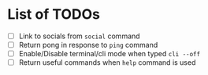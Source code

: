 # List of TODOs

- [ ] Link to socials from `social` command
- [ ] Return pong in response to `ping` command
- [ ] Enable/Disable terminal/cli mode when typed `cli --off`
- [ ] Return useful commands when `help` command is used